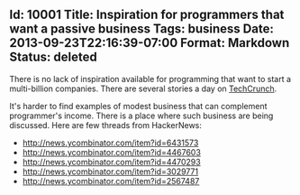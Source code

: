 Id: 10001
Title: Inspiration for programmers that want a passive business
Tags: business
Date: 2013-09-23T22:16:39-07:00
Format: Markdown
Status: deleted
--------------
There is no lack of inspiration available for programming that want to start a multi-billion companies. There are several stories a day on [TechCrunch](http://techcrunch.com).

It's harder to find examples of modest business that can complement programmer's income. There is a place where such business are being discussed. Here are few threads from HackerNews:

* http://news.ycombinator.com/item?id=6431573
* http://news.ycombinator.com/item?id=4467603
* http://news.ycombinator.com/item?id=4470293
* http://news.ycombinator.com/item?id=3029771
* http://news.ycombinator.com/item?id=2567487
